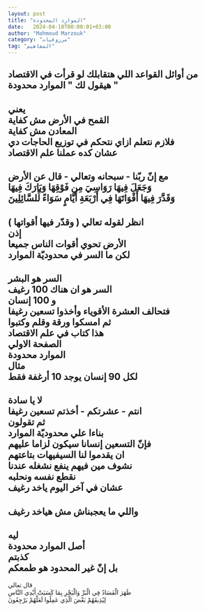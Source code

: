 ```yaml
---
layout: post
title: "الموارد المحدودة"
date:   2024-04-10T00:00:01+03:00
author: "Mahmoud Marzouk"
category: "مرزوقيات"
tag: "المفاهيم"
---
```



من أوائل القواعد اللي هتقابلك لو قرأت في
الاقتصاد  
هيقول لك " الموارد محدودة "  
-  
يعني  
القمح في الأرض مش كفاية  
المعادن مش كفاية  
فلازم نتعلم ازاي نتحكم في توزيع الحاجات دي  
عشان كده عملنا علم الاقتصاد  
-  
مع إنّ ربّنا - سبحانه وتعالي - قال عن الأرض  
وَجَعَلَ فِيهَا رَوَاسِيَ مِن فَوْقِهَا وَبَارَكَ فِيهَا  
وَقَدَّرَ فِيهَا أَقْوَاتَهَا فِي أَرْبَعَةِ أَيَّامٍ سَوَاءً لِّلسَّائِلِينَ  
-  
انظر لقوله تعالي ( وقدّر فيها أقواتها )  
إذن  
الأرض تحوي أقوات الناس جميعا  
لكن ما السر في محدوديّة الموارد  
-  
السر هو البشر  
السر هو ان هناك 100 رغيف  
و 100 إنسان  
فتحالف العشرة الأقوياء وأخذوا تسعين رغيفا  
ثم امسكوا ورقة وقلم وكتبوا  
هذا كتاب في علم الاقتصاد  
الصفحة الاولي  
الموارد محدودة  
مثال  
لكل 90 إنسان يوجد 10 أرغفة فقط  
-  
لا يا سادة  
انتم - عشرتكم - أخذتم تسعين رغيفا  
ثم تقولون  
بناءا علي محدوديّة الموارد  
فإنّ التسعين إنسانا سيكون لزاما عليهم  
ان يقدموا لنا السيفيهات بتاعتهم  
نشوف مين فيهم ينفع نشغله عندنا  
نقطع نفسه ونحلبه  
عشان في آخر اليوم ياخد رغيف  
-  
واللي ما يعجبناش مش هياخد رغيف  
-  
ليه  
أصل الموارد محدودة  
كذبتم  
بل إنّ غير المحدود هو طمعكم  
-  
قال تعالي  
ظَهَرَ الْفَسَادُ فِي الْبَرِّ وَالْبَحْرِ بِمَا كَسَبَتْ أَيْدِي النَّاسِ  
لِيُذِيقَهُمْ بَعْضَ الَّذِي عَمِلُوا لَعَلَّهُمْ يَرْجِعُونَ
